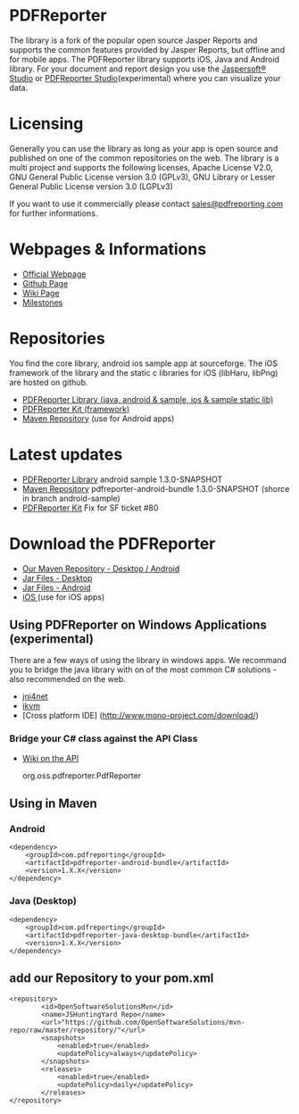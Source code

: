 # PDFReporter
The library is a fork of the popular open source Jasper Reports and supports the common features provided by Jasper Reports, but offline and for mobile apps. The PDFReporter library supports iOS, Java and Android library. For your document and report design you use the [Jaspersoft® Studio](http://community.jaspersoft.com/project/jaspersoft-studio) or [PDFReporter Studio](https://sourceforge.net/projects/pdfreporterstudio/)(experimental) where you can visualize your data.

# Licensing
Generally you can use the library as long as your app is open source and published on one of the common repositories on the web. The library is a multi project and supports the following licenses, Apache License V2.0, GNU General Public License version 3.0 (GPLv3), GNU Library or Lesser General Public License version 3.0 (LGPLv3)

If you want to use it commercially please contact sales@pdfreporting.com for further informations. 

# Webpages & Informations
* [Official Webpage](http://www.pdfreporting.com)
* [Github Page](http://opensoftwaresolutions.github.io/PDFReporter/)
* [Wiki Page](https://github.com/OpenSoftwareSolutions/PDFReporter/wiki)
* [Milestones](http://sourceforge.net/p/pdfreporter/tickets/)

# Repositories
You find the core library, android ios sample app at sourceforge. The iOS framework of the library and the static c libraries for iOS (libHaru, libPng) are hosted on github.
* [PDFReporter Library (java, android & sample, ios & sample static lib)](https://sourceforge.net/projects/pdfreporter/)
* [PDFReporter Kit (framework)](https://github.com/OpenSoftwareSolutions/PDFReporterKit)
* [Maven Repository](https://github.com/OpenSoftwareSolutions/mvn-repo) (use for Android apps)

# Latest updates
* [PDFReporter Library](https://sourceforge.net/p/pdfreporter/code/ci/android-sample/tree/) android sample 1.3.0-SNAPSHOT
* [Maven Repository](https://github.com/OpenSoftwareSolutions/mvn-repo/tree/master/repository/com/pdfreporting/pdfreporter-android-bundle/1.3.0-SNAPSHOT) pdfreporter-android-bundle 1.3.0-SNAPSHOT (shorce in branch android-sample)
* [PDFReporter Kit](https://github.com/OpenSoftwareSolutions/PDFReporterKit/releases) Fix for SF ticket #80


# Download the PDFReporter
* [Our Maven Repository - Desktop / Android](https://github.com/OpenSoftwareSolutions/mvn-repo)
* [Jar Files - Desktop ](http://sourceforge.net/projects/pdfreporter/files/Releases/Java/)
* [Jar Files - Android ](http://sourceforge.net/projects/pdfreporter/files/Releases/Android/)
* [iOS ](https://github.com/OpenSoftwareSolutions/PDFReporterKit/releases) (use for iOS apps)

## Using PDFReporter on Windows Applications (experimental)
There are a few ways of using the library in windows apps.
We recommand you to bridge the java library with on of the most common C# solutions - also recommended on the web.
* [jni4net](http://jni4net.com)
* [ikvm ](http://www.ikvm.net)
* [Cross platform IDE] (http://www.mono-project.com/download/)

### Bridge your C# class against the API Class 
* [Wiki on the API ](https://github.com/OpenSoftwareSolutions/PDFReporter/wiki/PDFReporter-API)

    org.oss.pdfreporter.PdfReporter
    
## Using in Maven

### Android

    <dependency>
        <groupId>com.pdfreporting</groupId>
        <artifactId>pdfreporter-android-bundle</artifactId>
        <version>1.X.X</version>
    </dependency>

### Java (Desktop)

    <dependency>
        <groupId>com.pdfreporting</groupId>
        <artifactId>pdfreporter-java-desktop-bundle</artifactId>
        <version>1.X.X</version>
    </dependency>

## add our Repository to your pom.xml

    <repository>
            <id>OpenSoftwareSolutionsMvn</id>
            <name>JSHuntingYard Repo</name>
            <url>"https://github.com/OpenSoftwareSolutions/mvn-repo/raw/master/repository/"</url>
            <snapshots>
                <enabled>true</enabled>
                <updatePolicy>always</updatePolicy>
            </snapshots>
            <releases>
                <enabled>true</enabled>
                <updatePolicy>daily</updatePolicy>
            </releases>
    </repository>
    
    
